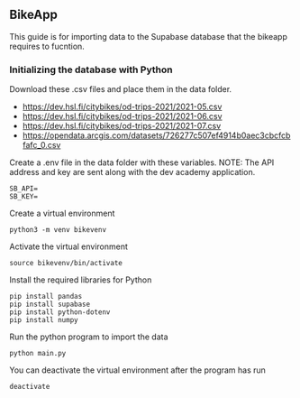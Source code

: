 ## BikeApp

This guide is for importing data to the Supabase database that the bikeapp requires to fucntion.

### Initializing the database with Python

Download these .csv files and place them in the data folder.

- https://dev.hsl.fi/citybikes/od-trips-2021/2021-05.csv
- https://dev.hsl.fi/citybikes/od-trips-2021/2021-06.csv
- https://dev.hsl.fi/citybikes/od-trips-2021/2021-07.csv
- https://opendata.arcgis.com/datasets/726277c507ef4914b0aec3cbcfcbfafc_0.csv

Create a .env file in the data folder with these variables. NOTE: The API address and key are sent along with the dev academy application.

```
SB_API=
SB_KEY=
```

Create a virtual environment

```
python3 -m venv bikevenv
```

Activate the virtual environment

```
source bikevenv/bin/activate
```

Install the required libraries for Python

```
pip install pandas
pip install supabase
pip install python-dotenv
pip install numpy
```

Run the python program to import the data

```
python main.py
```

You can deactivate the virtual environment after the program has run

```
deactivate
```
